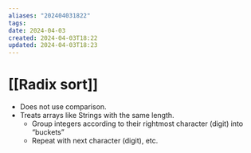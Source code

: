 ```yaml
---
aliases: "202404031822"
tags: 
date: 2024-04-03
created: 2024-04-03T18:22
updated: 2024-04-03T18:23
---
```

# [[Radix sort]]
- Does not use comparison.
- Treats arrays like Strings with the same length.
	- Group integers according to their rightmost character (digit) into “buckets”
	- Repeat with next character (digit), etc.